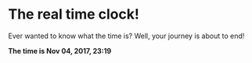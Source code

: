 # The real time clock!

Ever wanted to know what the time is? Well, your journey is about to end!

**The time is Nov 04, 2017, 23:19**